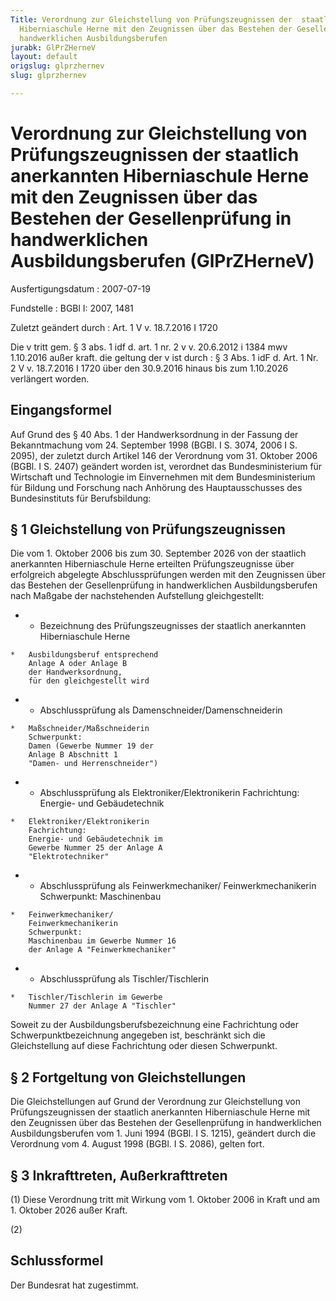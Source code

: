 ```yaml
---
Title: Verordnung zur Gleichstellung von Prüfungszeugnissen der  staatlich anerkannten
  Hiberniaschule Herne mit den Zeugnissen über das Bestehen der Gesellenprüfung in
  handwerklichen Ausbildungsberufen
jurabk: GlPrZHerneV
layout: default
origslug: glprzhernev
slug: glprzhernev

---
```


# Verordnung zur Gleichstellung von Prüfungszeugnissen der  staatlich anerkannten Hiberniaschule Herne mit den Zeugnissen über das Bestehen der Gesellenprüfung in handwerklichen Ausbildungsberufen (GlPrZHerneV)

Ausfertigungsdatum
:   2007-07-19

Fundstelle
:   BGBl I: 2007, 1481

Zuletzt geändert durch
:   Art. 1 V v. 18.7.2016 I 1720

Die v tritt gem. § 3 abs. 1 idf d. art. 1 nr. 2 v v. 20.6.2012 i 1384 mwv 1.10.2016 außer kraft. die geltung der v ist durch
:   § 3 Abs. 1 idF d. Art. 1 Nr. 2 V v. 18.7.2016 I 1720 über den 30.9.2016 hinaus bis zum 1.10.2026 verlängert worden.



## Eingangsformel

Auf Grund des § 40 Abs. 1 der Handwerksordnung in der Fassung der Bekanntmachung vom 24. September 1998 (BGBl. I S. 3074, 2006 I S. 2095), der zuletzt durch Artikel 146 der Verordnung vom 31. Oktober 2006 (BGBl. I S. 2407) geändert worden ist, verordnet das Bundesministerium für Wirtschaft und Technologie im Einvernehmen mit dem Bundesministerium für Bildung und Forschung nach Anhörung des Hauptausschusses des Bundesinstituts für Berufsbildung:


## § 1 Gleichstellung von Prüfungszeugnissen

Die vom 1. Oktober 2006 bis zum 30. September 2026 von der staatlich anerkannten Hiberniaschule Herne erteilten Prüfungszeugnisse über erfolgreich abgelegte Abschlussprüfungen werden mit den Zeugnissen über das Bestehen der Gesellenprüfung in handwerklichen Ausbildungsberufen nach Maßgabe der nachstehenden Aufstellung gleichgestellt:

*    *   Bezeichnung des Prüfungszeugnisses
        der staatlich anerkannten
        Hiberniaschule Herne

    *   Ausbildungsberuf entsprechend
        Anlage A oder Anlage B
        der Handwerksordnung,
        für den gleichgestellt wird


*    *   Abschlussprüfung als
        Damenschneider/Damenschneiderin

    *   Maßschneider/Maßschneiderin
        Schwerpunkt:
        Damen (Gewerbe Nummer 19 der
        Anlage B Abschnitt 1
        "Damen- und Herrenschneider")


*    *   Abschlussprüfung als
        Elektroniker/Elektronikerin
        Fachrichtung:
        Energie- und Gebäudetechnik

    *   Elektroniker/Elektronikerin
        Fachrichtung:
        Energie- und Gebäudetechnik im
        Gewerbe Nummer 25 der Anlage A
        "Elektrotechniker"


*    *   Abschlussprüfung als
        Feinwerkmechaniker/
        Feinwerkmechanikerin
        Schwerpunkt:
        Maschinenbau

    *   Feinwerkmechaniker/
        Feinwerkmechanikerin
        Schwerpunkt:
        Maschinenbau im Gewerbe Nummer 16
        der Anlage A "Feinwerkmechaniker"


*    *   Abschlussprüfung als
        Tischler/Tischlerin

    *   Tischler/Tischlerin im Gewerbe
        Nummer 27 der Anlage A "Tischler"



Soweit zu der Ausbildungsberufsbezeichnung eine Fachrichtung oder Schwerpunktbezeichnung angegeben ist, beschränkt sich die Gleichstellung auf diese Fachrichtung oder diesen Schwerpunkt.


## § 2 Fortgeltung von Gleichstellungen

Die Gleichstellungen auf Grund der Verordnung zur Gleichstellung von Prüfungszeugnissen der staatlich anerkannten Hiberniaschule Herne mit den Zeugnissen über das Bestehen der Gesellenprüfung in handwerklichen Ausbildungsberufen vom 1. Juni 1994 (BGBl. I S. 1215), geändert durch die Verordnung vom 4. August 1998 (BGBl. I S. 2086), gelten fort.


## § 3 Inkrafttreten, Außerkrafttreten

(1) Diese Verordnung tritt mit Wirkung vom 1. Oktober 2006 in Kraft und am 1. Oktober 2026 außer Kraft.

(2)


## Schlussformel

Der Bundesrat hat zugestimmt.

